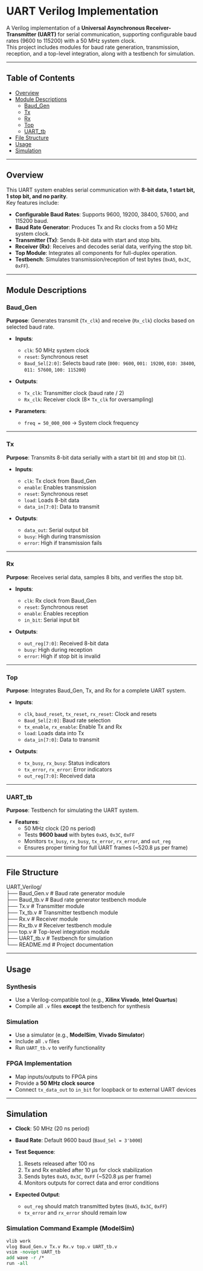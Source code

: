 # UART Verilog Implementation

A Verilog implementation of a **Universal Asynchronous Receiver-Transmitter (UART)** for serial communication, supporting configurable baud rates (9600 to 115200) with a 50 MHz system clock.  
This project includes modules for baud rate generation, transmission, reception, and a top-level integration, along with a testbench for simulation.

---

## Table of Contents
- [Overview](#overview)
- [Module Descriptions](#module-descriptions)
  - [Baud_Gen](#baud_gen)
  - [Tx](#tx)
  - [Rx](#rx)
  - [Top](#top)
  - [UART_tb](#uart_tb)
- [File Structure](#file-structure)
- [Usage](#usage)
- [Simulation](#simulation)

---

## Overview
This UART system enables serial communication with **8-bit data, 1 start bit, 1 stop bit, and no parity**.  
Key features include:

- **Configurable Baud Rates**: Supports 9600, 19200, 38400, 57600, and 115200 baud.  
- **Baud Rate Generator**: Produces Tx and Rx clocks from a 50 MHz system clock.  
- **Transmitter (Tx)**: Sends 8-bit data with start and stop bits.  
- **Receiver (Rx)**: Receives and decodes serial data, verifying the stop bit.  
- **Top Module**: Integrates all components for full-duplex operation.  
- **Testbench**: Simulates transmission/reception of test bytes (`0xA5`, `0x3C`, `0xFF`).  

---

## Module Descriptions

### Baud_Gen
**Purpose**: Generates transmit (`Tx_clk`) and receive (`Rx_clk`) clocks based on selected baud rate.  

- **Inputs**:  
  - `clk`: 50 MHz system clock  
  - `reset`: Synchronous reset  
  - `Baud_Sel[2:0]`: Selects baud rate (`000: 9600`, `001: 19200`, `010: 38400`, `011: 57600`, `100: 115200`)  

- **Outputs**:  
  - `Tx_clk`: Transmitter clock (baud rate / 2)  
  - `Rx_clk`: Receiver clock (8× `Tx_clk` for oversampling)  

- **Parameters**:  
  - `freq = 50_000_000` → System clock frequency  

---

### Tx
**Purpose**: Transmits 8-bit data serially with a start bit (`0`) and stop bit (`1`).  

- **Inputs**:  
  - `clk`: Tx clock from Baud_Gen  
  - `enable`: Enables transmission  
  - `reset`: Synchronous reset  
  - `load`: Loads 8-bit data  
  - `data_in[7:0]`: Data to transmit  

- **Outputs**:  
  - `data_out`: Serial output bit  
  - `busy`: High during transmission  
  - `error`: High if transmission fails  

---

### Rx
**Purpose**: Receives serial data, samples 8 bits, and verifies the stop bit.  

- **Inputs**:  
  - `clk`: Rx clock from Baud_Gen  
  - `reset`: Synchronous reset  
  - `enable`: Enables reception  
  - `in_bit`: Serial input bit  

- **Outputs**:  
  - `out_reg[7:0]`: Received 8-bit data  
  - `busy`: High during reception  
  - `error`: High if stop bit is invalid  

---

### Top
**Purpose**: Integrates Baud_Gen, Tx, and Rx for a complete UART system.  

- **Inputs**:  
  - `clk`, `baud_reset`, `tx_reset`, `rx_reset`: Clock and resets  
  - `Baud_Sel[2:0]`: Baud rate selection  
  - `tx_enable`, `rx_enable`: Enable Tx and Rx  
  - `load`: Loads data into Tx  
  - `data_in[7:0]`: Data to transmit  

- **Outputs**:  
  - `tx_busy`, `rx_busy`: Status indicators  
  - `tx_error`, `rx_error`: Error indicators  
  - `out_reg[7:0]`: Received data  

---

### UART_tb
**Purpose**: Testbench for simulating the UART system.  

- **Features**:  
  - 50 MHz clock (20 ns period)  
  - Tests **9600 baud** with bytes `0xA5`, `0x3C`, `0xFF`  
  - Monitors `tx_busy`, `rx_busy`, `tx_error`, `rx_error`, and `out_reg`  
  - Ensures proper timing for full UART frames (~520.8 µs per frame)  

---

## File Structure
UART_Verilog/ <br>
├── Baud_Gen.v # Baud rate generator module <br>
├── Baud_tb.v # Baud rate generator testbench module <br>
├── Tx.v # Transmitter module <br>
├── Tx_tb.v # Transmitter testbench module <br>
├── Rx.v # Receiver module <br>
├── Rx_tb.v # Receiver testbench module <br>
├── top.v # Top-level integration module <br>
├── UART_tb.v # Testbench for simulation <br>
└── README.md # Project documentation <br>


---

## Usage

### Synthesis
- Use a Verilog-compatible tool (e.g., **Xilinx Vivado**, **Intel Quartus**)  
- Compile all `.v` files **except** the testbench for synthesis  

### Simulation
- Use a simulator (e.g., **ModelSim**, **Vivado Simulator**)  
- Include all `.v` files  
- Run `UART_tb.v` to verify functionality  

### FPGA Implementation
- Map inputs/outputs to FPGA pins  
- Provide a **50 MHz clock source**  
- Connect `tx_data_out` to `in_bit` for loopback or to external UART devices  

---

## Simulation

- **Clock**: 50 MHz (20 ns period)  
- **Baud Rate**: Default 9600 baud (`Baud_Sel = 3'b000`)  
- **Test Sequence**:  
  1. Resets released after 100 ns  
  2. Tx and Rx enabled after 10 µs for clock stabilization  
  3. Sends bytes `0xA5`, `0x3C`, `0xFF` (~520.8 µs per frame)  
  4. Monitors outputs for correct data and error conditions  

- **Expected Output**:  
  - `out_reg` should match transmitted bytes (`0xA5`, `0x3C`, `0xFF`)  
  - `tx_error` and `rx_error` should remain low  

### Simulation Command Example (ModelSim)
```tcl
vlib work
vlog Baud_Gen.v Tx.v Rx.v top.v UART_tb.v
vsim -novopt UART_tb
add wave -r /*
run -all
